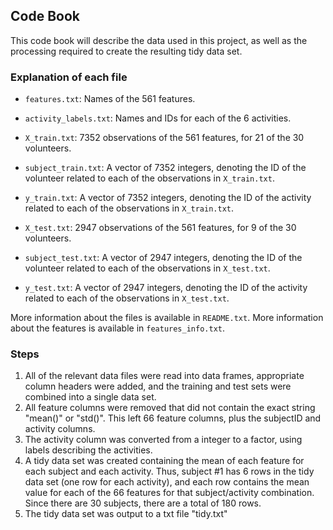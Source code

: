 ## Code Book

This code book will describe the data used in this project, as well as the processing required to create the resulting tidy data set.


### Explanation of each file

* `features.txt`: Names of the 561 features.
* `activity_labels.txt`: Names and IDs for each of the 6 activities.

* `X_train.txt`: 7352 observations of the 561 features, for 21 of the 30 volunteers.
* `subject_train.txt`: A vector of 7352 integers, denoting the ID of the volunteer related to each of the observations in `X_train.txt`.
* `y_train.txt`: A vector of 7352 integers, denoting the ID of the activity related to each of the observations in `X_train.txt`.

* `X_test.txt`: 2947 observations of the 561 features, for 9 of the 30 volunteers.
* `subject_test.txt`: A vector of 2947 integers, denoting the ID of the volunteer related to each of the observations in `X_test.txt`.
* `y_test.txt`: A vector of 2947 integers, denoting the ID of the activity related to each of the observations in `X_test.txt`.

More information about the files is available in `README.txt`. More information about the features is available in `features_info.txt`.


### Steps

1. All of the relevant data files were read into data frames, appropriate column headers were added, and the training and test sets were combined into a single data set.
2. All feature columns were removed that did not contain the exact string "mean()" or "std()". This left 66 feature columns, plus the subjectID and activity columns.
3. The activity column was converted from a integer to a factor, using labels describing the activities.
4. A tidy data set was created containing the mean of each feature for each subject and each activity. Thus, subject #1 has 6 rows in the tidy data set (one row for each activity), and each row contains the mean value for each of the 66 features for that subject/activity combination. Since there are 30 subjects, there are a total of 180 rows.
5. The tidy data set was output to a txt file "tidy.txt"